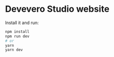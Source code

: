# Devevero Studio website

Install it and run:

```bash
npm install
npm run dev
# or
yarn
yarn dev
```
